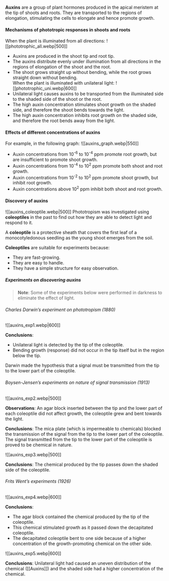 **Auxins** are a group of plant hormones produced in the apical meristem at the tip of shoots and roots. They are transported to the regions of elongation, stimulating the cells to elongate and hence promote growth.

#### Mechanisms of phototropic responses in shoots and roots
When the plant is illuminated from all directions:
![[phototrophic_all.webp|500]]
- Auxins are produced in the shoot tip and root tip.
- The auxins distribute evenly under illumination from all directions in the regions of elongation of the shoot and the root.
- The shoot grows straight up without bending, while the root grows straight down without bending.
\
When the plant is illuminated with unilateral light:
![[phototrophic_uni.webp|600]]
- Unilateral light causes auxins to be transported from the illuminated side to the shaded side of the shoot or the root.
- The high auxin concentration stimulates shoot growth on the shaded side, and therefore the shoot bends towards the light.
- The high auxin concentration inhibits root growth on the shaded side, and therefore the root bends away from the light.

#### Effects of different concentrations of auxins
For example, in the following graph:
![[auxins_graph.webp|550]]

- Auxin concentrations from 10<sup>-6</sup> to 10<sup>-4</sup> ppm promote root growth, but are insufficient to promote shoot growth.
- Auxin concentrations from 10<sup>-4</sup> to 10<sup>2</sup> ppm promote both shoot and root growth.
- Auxin concentrations from 10<sup>-2</sup> to 10<sup>2</sup> ppm promote shoot growth, but inhibit root growth.
- Auxin concentrations above 10<sup>2</sup> ppm inhibit both shoot and root growth.

#### Discovery of auxins
![[auxins_coleoptile.webp|500]]
Phototropism was investigated using **coleoptiles** in the past to find out how they are able to detect light and respond to it.

A **coleoptile** is a protective sheath that covers the first leaf of a monocotyledonous seedling as the young shoot emerges from the soil.

**Coleoptiles** are suitable for experiments because:
- They are fast-growing.
- They are easy to handle.
- They have a simple structure for easy observation.

##### Experiments on discovering auxins
> **Note**:
> Some of the experiments below were performed in darkness to eliminate the effect of light.

###### Charles Darwin’s experiment on phototropism (1880)
![[auxins_exp1.webp|600]]

**Conclusions**:
- Unilateral light is detected by the tip of the coleoptile.
- Bending growth (response) did not occur in the tip itself but in the region below the tip.

Darwin made the hypothesis that a signal must be transmitted from the tip to the lower part of the coleoptile.

###### Boysen-Jensen’s experiments on nature of signal transmission (1913)
![[auxins_exp2.webp|500]]

**Observations**:
An agar block inserted between the tip and the lower part of each coleoptile did not affect growth, the coleoptile grew and bent towards the light.

**Conclusions**:
The mica plate (which is impermeable to chemicals) blocked the transmission of the signal from the tip to the lower part of the coleoptile. The signal transmitted from the tip to the lower part of the coleoptile is proved to be chemical in nature.

![[auxins_exp3.webp|500]]

**Conclusions**:
The chemical produced by the tip passes down the shaded side of the coleoptile.

###### Frits Went’s experiments (1926)
![[auxins_exp4.webp|600]]

**Conclusions**:
- The agar block contained the chemical produced by the tip of the coleoptile.
- This chemical stimulated growth as it passed down the decapitated coleoptile.
- The decapitated coleoptile bent to one side because of a higher concentration of the growth-promoting chemical on the other side.

![[auxins_exp5.webp|600]]

**Conclusions**:
Unilateral light had caused an uneven distribution of the chemical ([[Auxins]]) and the shaded side had a higher concentration of the chemical.
